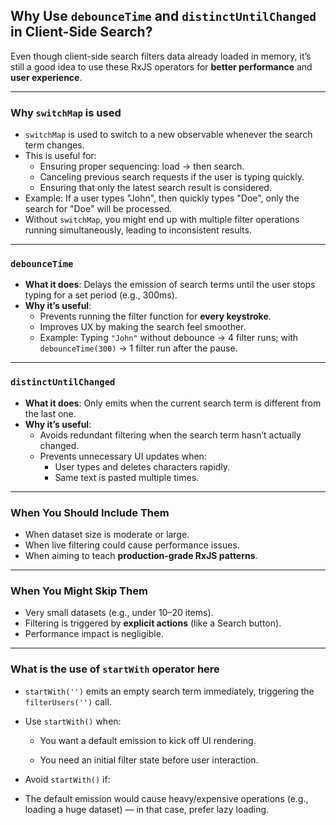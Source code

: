 ## Why Use `debounceTime` and `distinctUntilChanged` in Client-Side Search?

Even though client-side search filters data already loaded in memory, it’s still a good idea to use these RxJS operators for **better performance** and **user experience**.

---

### Why `switchMap` is used

- `switchMap` is used to switch to a new observable whenever the search term changes.
- This is useful for:
  - Ensuring proper sequencing: load → then search.
  - Canceling previous search requests if the user is typing quickly.
  - Ensuring that only the latest search result is considered.
- Example: If a user types "John", then quickly types "Doe", only the search for "Doe" will be processed.
- Without `switchMap`, you might end up with multiple filter operations running simultaneously, leading to inconsistent results.

---

### `debounceTime`

- **What it does**: Delays the emission of search terms until the user stops typing for a set period (e.g., 300ms).
- **Why it’s useful**:
  - Prevents running the filter function for **every keystroke**.
  - Improves UX by making the search feel smoother.
  - Example: Typing `"John"` without debounce → 4 filter runs; with `debounceTime(300)` → 1 filter run after the pause.

---

### `distinctUntilChanged`

- **What it does**: Only emits when the current search term is different from the last one.
- **Why it’s useful**:
  - Avoids redundant filtering when the search term hasn’t actually changed.
  - Prevents unnecessary UI updates when:
    - User types and deletes characters rapidly.
    - Same text is pasted multiple times.

---

### When You Should Include Them

- When dataset size is moderate or large.
- When live filtering could cause performance issues.
- When aiming to teach **production-grade RxJS patterns**.

---

### When You Might Skip Them

- Very small datasets (e.g., under 10–20 items).
- Filtering is triggered by **explicit actions** (like a Search button).
- Performance impact is negligible.

---

### What is the use of `startWith` operator here

- `startWith('')` emits an empty search term immediately, triggering the `filterUsers('')` call.
- Use `startWith()` when:

  - You want a default emission to kick off UI rendering.

  - You need an initial filter state before user interaction.

- Avoid `startWith()` if:

- The default emission would cause heavy/expensive operations (e.g., loading a huge dataset) — in that case, prefer lazy loading.
